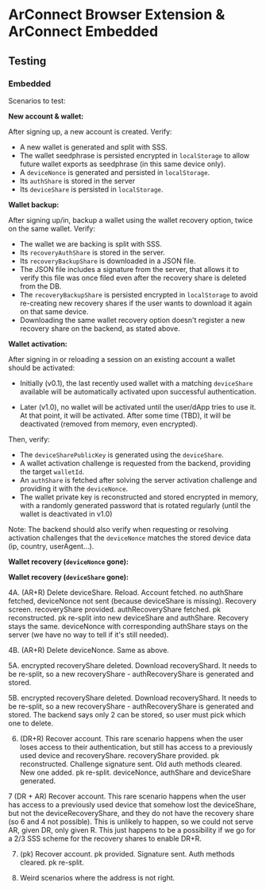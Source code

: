 # ArConnect Browser Extension & ArConnect Embedded

## Testing

### Embedded

Scenarios to test:

**New account & wallet:**

After signing up, a new account is created. Verify:

- A new wallet is generated and split with SSS.
- The wallet seedphrase is persisted encrypted in `localStorage` to allow future wallet exports as seedphrase (in this
  same device only).
- A `deviceNonce` is generated and persisted in `localStorage`.
- Its `authShare` is stored in the server
- Its `deviceShare` is persisted in `localStorage`.

**Wallet backup:**

After signing up/in, backup a wallet using the wallet recovery option, twice on the same wallet. Verify:

- The wallet we are backing is split with SSS.
- Its `recoveryAuthShare` is stored in the server.
- Its `recoveryBackupShare` is downloaded in a JSON file.
- The JSON file includes a signature from the server, that allows it to verify this file was once filed even after the
  recovery share is deleted from the DB.
- The `recoveryBackupShare` is persisted encrypted in `localStorage` to avoid re-creating new recovery shares if the
  user wants to download it again on that same device.
- Downloading the same wallet recovery option doesn't register a new recovery share on the backend, as stated above.

**Wallet activation:**

After signing in or reloading a session on an existing account a wallet should be activated:

- Initially (v0.1), the last recently used wallet with a matching `deviceShare` available will be automatically
  activated upon successful authentication.

- Later (v1.0), no wallet will be activated until the user/dApp tries to use it. At that point, it will be activated.
  After some time (TBD), it will be deactivated (removed from memory, even encrypted).

Then, verify:

- The `deviceSharePublicKey` is generated using the `deviceShare`.
- A wallet activation challenge is requested from the backend, providing the target `walletId`.
- An `authShare` is fetched after solving the server activation challenge and providing it with the `deviceNonce`.
- The wallet private key is reconstructed and stored encrypted in memory, with a randomly generated password that is
  rotated regularly (until the wallet is deactivated in v1.0)

Note: The backend should also verify when requesting or resolving activation challenges that the `deviceNonce` matches
the stored device data (ip, country, userAgent...).

**Wallet recovery (`deviceNonce` gone):**

**Wallet recovery (`deviceShare` gone):**

4A. (AR+R) Delete deviceShare. Reload. Account fetched. no authShare fetched, deviceNonce not sent (because
deviceShare is missing). Recovery screen. recoveryShare provided. authRecoveryShare fetched.
pk reconstructed. pk re-split into new deviceShare and authShare. Recovery stays the same. deviceNonce with
corresponding authShare stays on the server (we have no way to tell if it's still needed).

4B. (AR+R) Delete deviceNonce. Same as above.

5A. encrypted recoveryShare deleted. Download recoveryShard. It needs to be re-split, so a new recoveryShare -
authRecoveryShare is generated and stored.

5B. encrypted recoveryShare deleted. Download recoveryShard. It needs to be re-split, so a new recoveryShare -
authRecoveryShare is generated and stored. The backend says only 2 can be stored, so user must pick which one
to delete.

6. (DR+R) Recover account. This rare scenario happens when the user loses access to their authentication,
   but still has access to a previously used device and recoveryShare.
   recoveryShare provided. pk reconstructed. Challenge signature sent. Old auth methods
   cleared. New one added. pk re-split. deviceNonce, authShare and deviceShare generated.

7 (DR + AR) Recover account. This rare scenario happens when the user has access to a previously used device that
somehow lost the deviceShare, but not the deviceRecoveryShare, and they do not have the recovery share (so 6 and
4 not possible). This is unlikely to happen, so we could not serve AR, given DR, only given R. This just happens
to be a possibility if we go for a 2/3 SSS scheme for the recovery shares to enable DR+R.

7. (pk) Recover account. pk provided. Signature sent. Auth methods cleared. pk re-split.

8. Weird scenarios where the address is not right.
